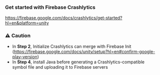 ### Get started with Firebase Crashlytics

https://firebase.google.com/docs/crashlytics/get-started?hl=en&platform=unity

### ⚠️ Caution

- In **Step 2**, Initialize Crashlytics can merge with Firebase Init (https://firebase.google.com/docs/unity/setup?hl=en#confirm-google-play-version)
- In **Step 4**, install Java before generating a Crashlytics-compatible symbol file and uploading it to Firebase servers
